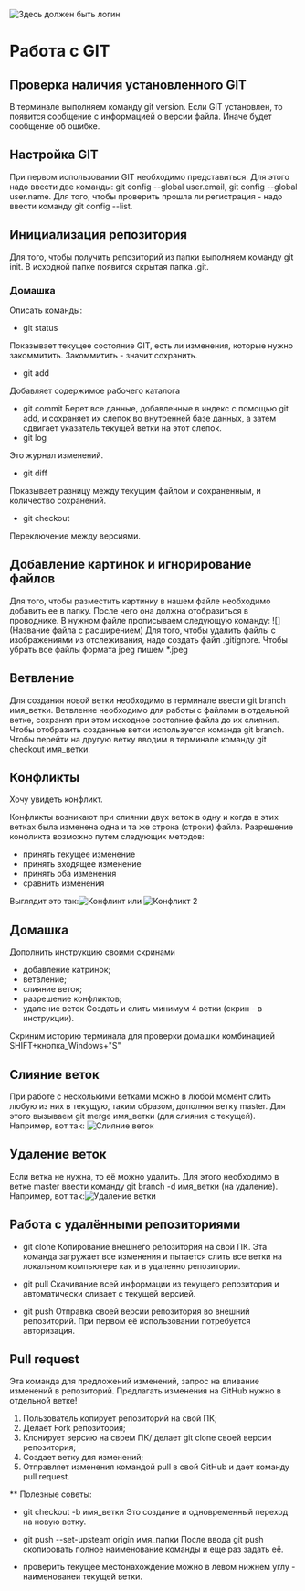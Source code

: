 ![Здесь должен быть логин](imageGIT.jpeg)
# Работа с GIT
## Проверка наличия установленного GIT
В терминале выполняем команду git version. Если GIT установлен, то появится сообщение с информацией о версии файла. Иначе будет сообщение об ошибке.
## Настройка GIT
При первом использовании GIT необходимо представиться. Для этого надо ввести две команды: git config --global user.email, git config --global user.name.
Для того, чтобы проверить прошла ли регистрация - надо ввести команду git config --list.
## Инициализация репозитория
Для того, чтобы получить репозиторий из папки выполняем команду git init. В исходной папке появится скрытая папка .git.
### Домашка
Описать команды:
* git status

Показывает текущее состояние GIT, есть ли изменения, которые нужно закоммитить. Закоммитить - значит сохранить.
* git add

Добавляет содержимое рабочего каталога
* git commit
Берет все данные, добавленные в индекс с помощью git add, и сохраняет их слепок во внутренней базе данных, а затем сдвигает указатель текущей ветки на этот слепок.
* git log

Это журнал изменений.
* git diff

Показывает разницу между текущим файлом и сохраненным, и количество сохранений.

* git checkout

Переключение между версиями.

## Добавление картинок и игнорирование файлов
Для того, чтобы разместить картинку в нашем файле необходимо добавить ее в папку. После чего она должна отобразиться в проводнике. В нужном файле прописываем следующую команду: ![](Название файла с расширением)
Для того, чтобы удалить файлы с изображениями из отслеживания, надо создать файл .gitignore.
Чтобы убрать все файлы формата jpeg пишем *.jpeg

## Ветвление
Для создания новой ветки необходимо в терминале ввести git branch имя_ветки.
Ветвление необходимо для работы с файлами в отдельной ветке, сохраняя при этом исходное состояние файла до их слияния. Чтобы отобразить созданные ветки используется команда git branch. Чтобы перейти на другую ветку вводим в терминале команду git checkout имя_ветки.


## Конфликты
Хочу увидеть конфликт.

Конфликты возникают при слиянии двух веток в одну и когда в этих ветках была изменена одна и та же строка (строки) файла. Разрешение конфликта возможно путем следующих методов:
* принять текущее изменение
* принять входящее изменение
* принять оба изменения
* сравнить изменения

Выглядит это так:![Конфликт](conflict.jpeg) или ![Конфликт 2](conflict_2.jpeg)

## Домашка
Дополнить инструкцию своими скринами
* добавление катринок;
* ветвление;
* слияние веток;
* разрешение конфликтов;
* удаление веток
Создать и слить минимум 4 ветки (скрин - в инструкции).

Скриним историю терминала для проверки домашки комбинацией SHIFT+кнопка_Windows+"S"

## Слияние веток 
При работе с несколькими ветками можно в любой момент слить любую из них в текущую, таким образом, дополняя ветку master. Для этого вызываем git merge имя_ветки (для слияния с текущей). Например, вот так: ![Слияние веток](merging_branches.jpg) 

## Удаление веток
Если ветка не нужна, то её можно удалить. Для этого необходимо в ветке master ввести команду git branch -d имя_ветки (на удаление). Например, вот так:![Удаление ветки](delete_branch.jpeg)

## Работа с удалёнными репозиториями

* git clone
Копирование внешнего репозитория на свой ПК. Эта команда загружает все изменения и пытается слить все ветки на локальном компьютере как и в удаленно репозитории.

* git pull
Скачивание всей информации из текущего репозитория и автоматически сливает с текущей версией.

* git push
Отправка своей версии репозитория во внешний репозиторий. При первом её использовании потребуется авторизация.

## Pull request
Эта команда для предложений изменений, запрос на вливание изменений в репозиторий.
Предлагать изменения на GitHub нужно в отдельной ветке!

1. Пользователь копирует репозиторий на свой ПК;
2. Делает Fork репозитория;
3. Клонирует версию на своем ПК/ делает git clone своей версии репозитория;
4. Создает ветку для изменений;
5. Отправляет изменения командой pull в свой GitHub и дает команду pull request.

** Полезные советы:

* git checkout -b имя_ветки
Это создание и одновременный переход на новую ветку.

* git push --set-upsteam origin имя_папки
После ввода git push скопировать полное наименование команды и еще раз задать её.

* проверить текущее местонахождение можно в левом нижнем углу - наименованеи текущей ветки.
